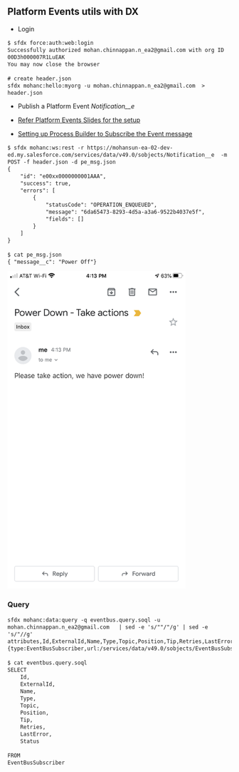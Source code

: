 ## Platform Events  utils with DX

- Login
```
$ sfdx force:auth:web:login 
Successfully authorized mohan.chinnappan.n_ea2@gmail.com with org ID 00D3h000007R1LuEAK
You may now close the browser

# create header.json
sfdx mohanc:hello:myorg -u mohan.chinnappan.n_ea2@gmail.com  > header.json 

```
- Publish a Platform Event *Notification__e*

- [Refer Platform Events Slides for the setup](https://mohan-chinnappan-n.github.io/sfdc/pevents.html#/6)
- [Setting up Process Builder to Subscribe the Event message](https://mohan-chinnappan-n.github.io/sfdc/pevents.html#/18) 
```
$ sfdx mohanc:ws:rest -r https://mohansun-ea-02-dev-ed.my.salesforce.com/services/data/v49.0/sobjects/Notification__e  -m POST -f header.json -d pe_msg.json 
{
    "id": "e00xx0000000001AAA",
    "success": true,
    "errors": [
        {
            "statusCode": "OPERATION_ENQUEUED",
            "message": "6da65473-8293-4d5a-a3a6-9522b4037e5f",
            "fields": []
        }
    ]
}

$ cat pe_msg.json 
{ "message__c": "Power Off"}

```
        
<img src='img/pe-pwr-down.png' alt ='PE subscribe process builder email-alert' width='400'/>


### Query

```
sfdx mohanc:data:query -q eventbus.query.soql -u mohan.chinnappan.n_ea2@gmail.com   | sed -e 's/""/"/g' | sed -e 's/"//g'
attributes,Id,ExternalId,Name,Type,Topic,Position,Tip,Retries,LastError,Status
{type:EventBusSubscriber,url:/services/data/v49.0/sobjects/EventBusSubscriber/3013h000000QhUM},000000000000000AAA,3013h000000QhUM,TemperatureMonitor,,Notification__e,102845,-1,0,,Running

$ cat eventbus.query.soql 
SELECT
    Id,
    ExternalId,
    Name,
    Type,
    Topic,
    Position,
    Tip,
    Retries,
    LastError,
    Status

FROM 
EventBusSubscriber
```

